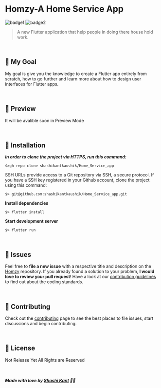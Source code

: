 # Homzy-A Home Service App

![badge1](https://img.shields.io/badge/dart-%230175C2.svg?style=for-the-badge&logo=dart&logoColor=white) ![badge2](https://img.shields.io/badge/Flutter-%2302569B.svg?style=for-the-badge&logo=Flutter&logoColor=white)
> A new Flutter application that help people in doing there house hold work.

<br>

## 🥅 My Goal

My goal is give you the knowledge to create a Flutter app entirely from scratch, how to go further and learn more about how to design user interfaces for Flutter apps.

<br>

## 🚀 Preview
It will be avalible soon in Preview Mode

<br>

## :construction_worker: Installation


***In order to clone the project via HTTPS, run this command:***

```
$>gh repo clone shashikantkaushik/Home_Service_app
```

SSH URLs provide access to a Git repository via SSH, a secure protocol. If you have a SSH key registered in your Github account, clone the project using this command:

```
$> git@github.com:shashikantkaushik/Home_Service_app.git
```

**Install dependencies**

```
$> flutter install
```

**Start development server**

```
$> flutter run
```

<br>


## :bug: Issues

Feel free to **file a new issue** with a respective title and description on the [Homzy](https://github.com/shashikantkaushik/Home_Service_app/issues) repository. If you already found a solution to your problem, **I would love to review your pull request**! Have a look at our [contribution guidelines](https://github.com/shashikantkaushik/shashikantkaushik/blob/0fd685cf10e86a234fde5e249208d79ec8165472/CONTRIBUTING.md) to find out about the coding standards.

<br>

## :tada: Contributing

Check out the [contributing](https://github.com/shashikantkaushik/shashikantkaushik/blob/0fd685cf10e86a234fde5e249208d79ec8165472/CONTRIBUTING.md) page to see the best places to file issues, start discussions and begin contributing.

<br>

## :closed_book: License
Not Release Yet
All Rights are Reserved

<br>

##### Made with love by [Shashi Kant](https://github.com/shashikantkaushik) 💜🚀

